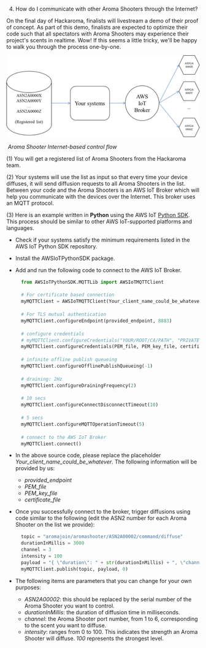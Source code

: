 4. How do I communicate with other Aroma Shooters through the Internet?

On the final day of Hackaroma, finalists will livestream a demo of their proof of concept. As part of this demo, finalists are expected to optimize their code such that all spectators with Aroma Shooters may experience their project's scents in realtime. Wow! If this seems a little tricky, we'll be happy to walk you through the process one-by-one.

![Flow of controlling Aroma Shooter via Internet](../images/MQTT4AS.png)

​                                                   *Aroma Shooter Internet-based control flow*

(1) You will get a registered list of Aroma Shooters from the Hackaroma team.

(2) Your systems will use the list as input so that every time your device diffuses, it will send diffusion requests to all Aroma Shooters in the list. Between your code and the Aroma Shooters is an AWS IoT Broker which will help you communicate with the devices over the Internet. This broker uses an MQTT protocol.

(3) Here is an example written in **Python** using the AWS IoT [Python SDK](https://github.com/aws/aws-iot-device-sdk-python). This process should be similar to other AWS IoT-supported platforms and languages. 

- Check if your systems satisfy the minimum requirements listed in the AWS IoT Python SDK repository.

- Install the AWSIoTPythonSDK package.

- Add and run the following code to connect to the AWS IoT Broker.

  ```python
    from AWSIoTPythonSDK.MQTTLib import AWSIoTMQTTClient
  
    # For certificate based connection
    myMQTTClient = AWSIoTMQTTClient(Your_client_name_could_be_whatever)
  
    # For TLS mutual authentication
    myMQTTClient.configureEndpoint(provided_endpoint, 8883)
  
    # configure credentials
    # myMQTTClient.configureCredentials("YOUR/ROOT/CA/PATH", "PRIVATE/KEY/PATH", "CERTIFICATE/PATH")
    myMQTTClient.configureCredentials(PEM_file, PEM_key_file, certificate_file)
  
    # infinite offline publish queueing
    myMQTTClient.configureOfflinePublishQueueing(-1)
  
    # draining: 2Hz
    myMQTTClient.configureDrainingFrequency(2)
  
    # 10 secs
    myMQTTClient.configureConnectDisconnectTimeout(10)
  
    # 5 secs
    myMQTTClient.configureMQTTOperationTimeout(5)
  
    # connect to the AWS IoT Broker
    myMQTTClient.connect()
  ```

- In the above source code, please replace the placeholder *Your_client_name_could_be_whatever*. The following information will be provided by us:

  - *provided_endpoint*
  - *PEM_file*
  - *PEM_key_file*
  - *certificate_file*

- Once you successfully connect to the broker, trigger diffusions using code similar to the following (edit the ASN2 number for each Aroma Shooter on the list we provide):

  ```python
    topic = "aromajoin/aromashooter/ASN2A00002/command/diffuse"
    durationInMillis = 3000
    channel = 3
    intensity = 100
    payload = "{ \"duration\": " + str(durationInMillis) + ", \"channel\": " + str(channel) + ", \"intensity\": " + str(intensity) + ", \"booster\": false}"
    myMQTTClient.publish(topic, payload, 0)
  ```

- The following items are parameters that you can change for your own purposes:

  - *ASN2A00002*: this should be replaced by the serial number of the Aroma Shooter you want to control.
  - *durationInMillis*: the duration of diffusion time in milliseconds.
  - *channel*: the Aroma Shooter port number, from 1 to 6, corresponding to the scent you want to diffuse.
  - *intensity*: ranges from 0 to 100. This indicates the strength an Aroma Shooter will diffuse. *100* represents the strongest level.
